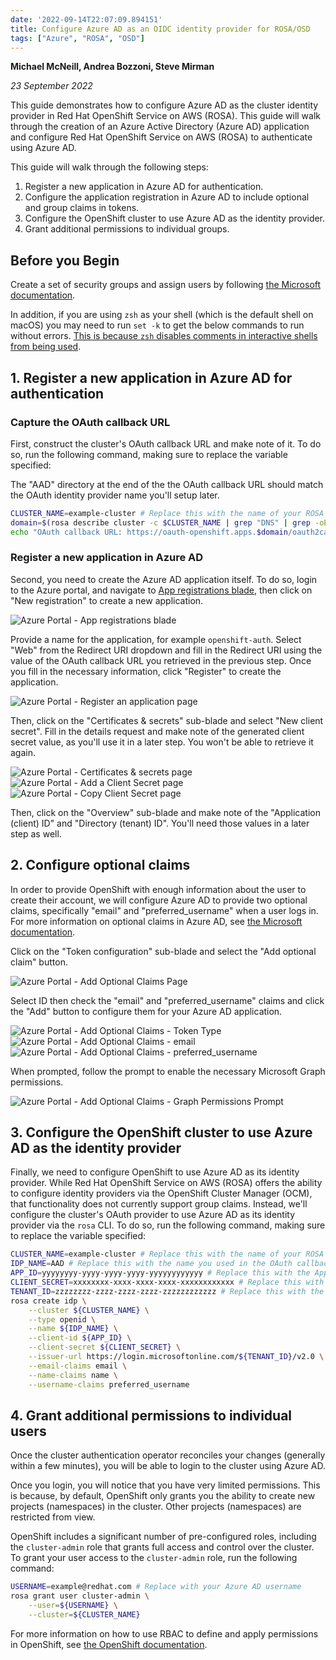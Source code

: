```yaml
---
date: '2022-09-14T22:07:09.894151'
title: Configure Azure AD as an OIDC identity provider for ROSA/OSD
tags: ["Azure", "ROSA", "OSD"]
---
```


**Michael McNeill, Andrea Bozzoni, Steve Mirman**

*23 September 2022*

This guide demonstrates how to configure Azure AD as the cluster identity provider in Red Hat OpenShift Service on AWS (ROSA). This guide will walk through the creation of an Azure Active Directory (Azure AD) application and configure Red Hat OpenShift Service on AWS (ROSA) to authenticate using Azure AD.

This guide will walk through the following steps:

1. Register a new application in Azure AD for authentication.
2. Configure the application registration in Azure AD to include optional and group claims in tokens.
3. Configure the OpenShift cluster to use Azure AD as the identity provider.
4. Grant additional permissions to individual groups.

## Before you Begin

Create a set of security groups and assign users by following [the Microsoft documentation](https://docs.microsoft.com/en-us/azure/active-directory/fundamentals/active-directory-groups-create-azure-portal).

In addition, if you are using `zsh` as your shell (which is the default shell on macOS) you may need to run `set -k` to get the below commands to run without errors. [This is because `zsh` disables comments in interactive shells from being used](https://zsh.sourceforge.io/Doc/Release/Options.html).

## 1. Register a new application in Azure AD for authentication

### Capture the OAuth callback URL
First, construct the cluster's OAuth callback URL and make note of it. To do so, run the following command, making sure to replace the variable specified:

The "AAD" directory at the end of the the OAuth callback URL should match the OAuth identity provider name you'll setup later.

```bash
CLUSTER_NAME=example-cluster # Replace this with the name of your ROSA cluster
domain=$(rosa describe cluster -c $CLUSTER_NAME | grep "DNS" | grep -oE '\S+.openshiftapps.com')
echo "OAuth callback URL: https://oauth-openshift.apps.$domain/oauth2callback/AAD"
```

### Register a new application in Azure AD

Second, you need to create the Azure AD application itself. To do so, login to the Azure portal, and navigate to [App registrations blade](https://portal.azure.com/#blade/Microsoft_AAD_RegisteredApps/ApplicationsListBlade), then click on "New registration" to create a new application.

![Azure Portal - App registrations blade](./images/azure-portal_app-registrations-blade.png)

Provide a name for the application, for example `openshift-auth`. Select "Web" from the Redirect URI dropdown and fill in the Redirect URI using the value of the OAuth callback URL you retrieved in the previous step. Once you fill in the necessary information, click "Register" to create the application.

![Azure Portal - Register an application page](./images/azure-portal_register-an-application-page.png)

Then, click on the "Certificates & secrets" sub-blade and select "New client secret". Fill in the details request and make note of the generated client secret value, as you'll use it in a later step. You won't be able to retrieve it again.

![Azure Portal - Certificates & secrets page](./images/azure-portal_certificates-secrets-page.png)
![Azure Portal - Add a Client Secret page](./images/azure-portal_add-a-client-secret-page.png)
![Azure Portal - Copy Client Secret page](./images/azure-portal_copy-client-secret-page.png)

Then, click on the "Overview" sub-blade and make note of the "Application (client) ID" and "Directory (tenant) ID". You'll need those values in a later step as well.

## 2. Configure optional claims

In order to provide OpenShift with enough information about the user to create their account, we will configure Azure AD to provide two optional claims, specifically "email" and "preferred_username" when a user logs in. For more information on optional claims in Azure AD, see [the Microsoft documentation](https://docs.microsoft.com/en-us/azure/active-directory/develop/active-directory-optional-claims).

Click on the "Token configuration" sub-blade and select the "Add optional claim" button.

![Azure Portal - Add Optional Claims Page](./images/azure-portal_optional-claims-page.png)

Select ID then check the "email" and "preferred_username" claims and click the "Add" button to configure them for your Azure AD application.

![Azure Portal - Add Optional Claims - Token Type](./images/azure-portal_add-optional-claims-page.png)
![Azure Portal - Add Optional Claims - email](./images/azure-portal_add-optional-email-claims-page.png)
![Azure Portal - Add Optional Claims - preferred_username](./images/azure-portal_add-optional-preferred_username-claims-page.png)

When prompted, follow the prompt to enable the necessary Microsoft Graph permissions.

![Azure Portal - Add Optional Claims - Graph Permissions Prompt](./images/azure-portal_add-optional-claims-graph-permissions-prompt.png)

## 3. Configure the OpenShift cluster to use Azure AD as the identity provider

Finally, we need to configure OpenShift to use Azure AD as its identity provider. While Red Hat OpenShift Service on AWS (ROSA) offers the ability to configure identity providers via the OpenShift Cluster Manager (OCM), that functionality does not currently support group claims. Instead, we'll configure the cluster's OAuth provider to use Azure AD as its identity provider via the `rosa` CLI. To do so, run the following command, making sure to replace the variable specified:

```bash
CLUSTER_NAME=example-cluster # Replace this with the name of your ROSA cluster
IDP_NAME=AAD # Replace this with the name you used in the OAuth callback URL
APP_ID=yyyyyyyy-yyyy-yyyy-yyyy-yyyyyyyyyyyy # Replace this with the Application (client) ID
CLIENT_SECRET=xxxxxxxx-xxxx-xxxx-xxxx-xxxxxxxxxxxx # Replace this with the Client Secret
TENANT_ID=zzzzzzzz-zzzz-zzzz-zzzz-zzzzzzzzzzzz # Replace this with the Directory (tenant) ID
rosa create idp \
    --cluster ${CLUSTER_NAME} \
    --type openid \
    --name ${IDP_NAME} \
    --client-id ${APP_ID} \
    --client-secret ${CLIENT_SECRET} \
    --issuer-url https://login.microsoftonline.com/${TENANT_ID}/v2.0 \
    --email-claims email \
    --name-claims name \
    --username-claims preferred_username
```

## 4. Grant additional permissions to individual users

Once the cluster authentication operator reconciles your changes (generally within a few minutes), you will be able to login to the cluster using Azure AD.

Once you login, you will notice that you have very limited permissions. This is because, by default, OpenShift only grants you the ability to create new projects (namespaces) in the cluster. Other projects (namespaces) are restricted from view.

OpenShift includes a significant number of pre-configured roles, including the `cluster-admin` role that grants full access and control over the cluster. To grant your user access to the `cluster-admin` role, run the following command:

```bash
USERNAME=example@redhat.com # Replace with your Azure AD username
rosa grant user cluster-admin \
    --user=${USERNAME} \
    --cluster=${CLUSTER_NAME}
```

For more information on how to use RBAC to define and apply permissions in OpenShift, see [the OpenShift documentation](https://docs.openshift.com/container-platform/latest/authentication/using-rbac.html).
